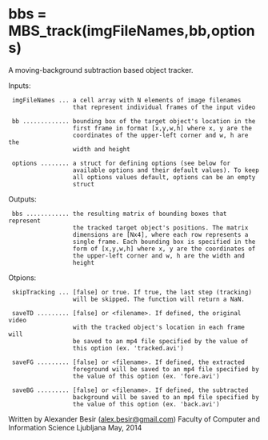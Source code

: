  bbs = MBS_track(imgFileNames,bb,options)
==========================================

  A moving-background subtraction based object tracker.
 
  Inputs:
 
     imgFileNames ... a cell array with N elements of image filenames
                      that represent individual frames of the input video
 
     bb ............. bounding box of the target object's location in the
                      first frame in format [x,y,w,h] where x, y are the
                      coordinates of the upper-left corner and w, h are the
                      width and height
 
     options ........ a struct for defining options (see below for
                      available options and their default values). To keep
                      all options values default, options can be an empty
                      struct
 
  Outputs:
 
     bbs ............ the resulting matrix of bounding boxes that represent
                      the tracked target object's positions. The matrix
                      dimensions are [Nx4], where each row represents a
                      single frame. Each bounding box is specified in the
                      form of [x,y,w,h] where x, y are the coordinates of
                      the upper-left corner and w, h are the width and
                      height
 
  Otpions:
 
     skipTracking ... [false] or true. If true, the last step (tracking)
                      will be skipped. The function will return a NaN.
 
     saveTD ......... [false] or <filename>. If defined, the original video
                      with the tracked object's location in each frame will
                      be saved to an mp4 file specified by the value of
                      this option (ex. 'tracked.avi')
 
     saveFG ......... [false] or <filename>. If defined, the extracted
                      foreground will be saved to an mp4 file specified by
                      the value of this option (ex. 'fore.avi')
 
     saveBG ......... [false] or <filename>. If defined, the subtracted
                      background will be saved to an mp4 file specified by
                      the value of this option (ex. 'back.avi')
 
  Written by Alexander Besir (alex.besir@gmail.com)
  Faculty of Computer and Information Science Ljubljana
  May, 2014